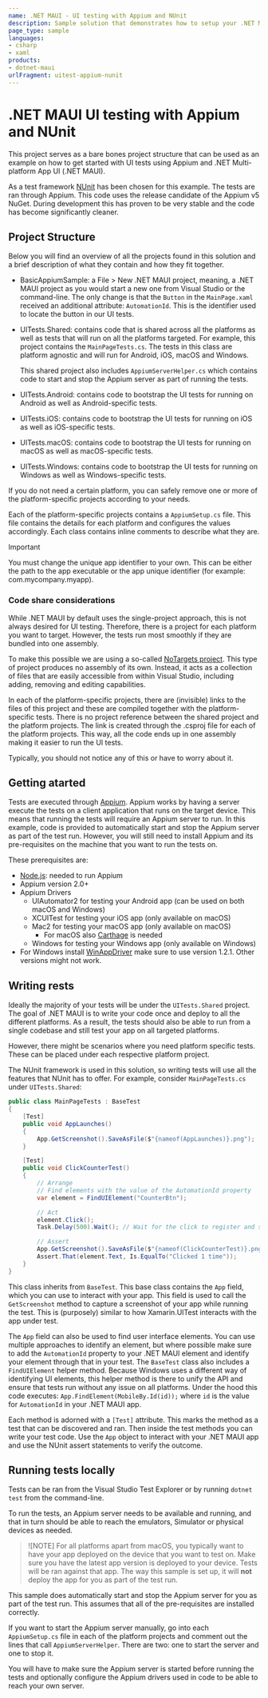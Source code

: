 ```yaml
---
name: .NET MAUI - UI testing with Appium and NUnit
description: Sample solution that demonstrates how to setup your .NET MAUI app for UI testing with Appium and NUnit.
page_type: sample
languages:
- csharp
- xaml
products:
- dotnet-maui
urlFragment: uitest-appium-nunit
---
```


# .NET MAUI UI testing with Appium and NUnit

This project serves as a bare bones project structure that can be used as an example on how to get started with UI tests using Appium and .NET Multi-platform App UI (.NET MAUI).

As a test framework [NUnit](https://nunit.org/) has been chosen for this example. The tests are ran through Appium. This code uses the release candidate of the Appium v5 NuGet. During development this has proven to be very stable and the code has become significantly cleaner.

## Project Structure

Below you will find an overview of all the projects found in this solution and a brief description of what they contain and how they fit together.

* BasicAppiumSample: a File > New .NET MAUI project, meaning, a .NET MAUI project as you would start a new one from Visual Studio or the command-line. The only change is that the `Button` in the `MainPage.xaml` received an additional attribute: `AutomationId`. This is the identifier used to locate the button in our UI tests.

* UITests.Shared: contains code that is shared across all the platforms as well as tests that will run on all the platforms targeted. For example, this project contains the `MainPageTests.cs`. The tests in this class are platform agnostic and will run for Android, iOS, macOS and Windows.

  This shared project also includes `AppiumServerHelper.cs` which contains code to start and stop the Appium server as part of running the tests.

* UITests.Android: contains code to bootstrap the UI tests for running on Android as well as Android-specific tests.
* UITests.iOS: contains code to bootstrap the UI tests for running on iOS as well as iOS-specific tests.
* UITests.macOS: contains code to bootstrap the UI tests for running on macOS as well as macOS-specific tests.
* UITests.Windows: contains code to bootstrap the UI tests for running on Windows as well as Windows-specific tests.

If you do not need a certain platform, you can safely remove one or more of the platform-specific projects according to your needs.

Each of the platform-specific projects contains a `AppiumSetup.cs` file. This file contains the details for each platform and configures the values accordingly. Each class contains inline comments to describe what they are.

> [!IMPORTANT]
> You must change the unique app identifier to your own. This can be either the path to the app executable or the app unique identifier  (for example: com.mycompany.myapp).

### Code share considerations

While .NET MAUI by default uses the single-project approach, this is not always desired for UI testing. Therefore, there is a project for each platform you want to target. However, the tests run most smoothly if they are bundled into one assembly.

To make this possible we are using a so-called [NoTargets project](https://github.com/microsoft/MSBuildSdks/blob/main/src/NoTargets/). This type of project produces no assembly of its own. Instead, it acts as a collection of files that are easily accessible from within Visual Studio, including adding, removing and editing capabilities.

In each of the platform-specific projects, there are (invisible) links to the files of this project and these are compiled together with the platform-specific tests. There is no project reference between the shared project and the platform projects. The link is created through the .csproj file for each of the platform projects. This way, all the code ends up in one assembly making it easier to run the UI tests.

Typically, you should not notice any of this or have to worry about it.

## Getting atarted

Tests are executed through [Appium](https://appium.io/). Appium works by having a server execute the tests on a client application that runs on the target device. This means that running the tests will require an Appium server to run. In this example, code is provided to automatically start and stop the Appium server as part of the test run. However, you will still need to install Appium and its pre-requisites on the machine that you want to run the tests on.

These prerequisites are:

* [Node.js](https://nodejs.org/): needed to run Appium
* Appium version 2.0+
* Appium Drivers
  * UIAutomator2 for testing your Android app (can be used on both macOS and Windows)
  * XCUITest for testing your iOS app (only available on macOS)
  * Mac2 for testing your macOS app (only available on macOS)
    * For macOS also [Carthage](https://github.com/Carthage/Carthage) is needed
  * Windows for testing your Windows app (only available on Windows)
* For Windows install [WinAppDriver](https://github.com/microsoft/WinAppDriver) make sure to use version 1.2.1. Other versions might not work.

<!-- TODO: Link to instructions -->

## Writing rests

Ideally the majority of your tests will be under the `UITests.Shared` project. The goal of .NET MAUI is to write your code once and deploy to all the different platforms. As a result, the tests should also be able to run from a single codebase and still test your app on all targeted platforms.

However, there might be scenarios where you need platform specific tests. These can be placed under each respective platform project.

The NUnit framework is used in this solution, so writing tests will use all the features that NUnit has to offer. For example, consider `MainPageTests.cs` under `UITests.Shared`:

```csharp
public class MainPageTests : BaseTest
{
    [Test]
    public void AppLaunches()
    {
        App.GetScreenshot().SaveAsFile($"{nameof(AppLaunches)}.png");
    }

    [Test]
    public void ClickCounterTest()
    {
        // Arrange
        // Find elements with the value of the AutomationId property
        var element = FindUIElement("CounterBtn");

        // Act
        element.Click();
        Task.Delay(500).Wait(); // Wait for the click to register and show up on the screenshot

        // Assert
        App.GetScreenshot().SaveAsFile($"{nameof(ClickCounterTest)}.png");
        Assert.That(element.Text, Is.EqualTo("Clicked 1 time"));
    }
}
```

This class inherits from `BaseTest`. This base class contains the `App` field, which you can use to interact with your app. This field is used to call the `GetScreenshot` method to capture a screenshot of your app while running the test. This is (purposely) similar to how Xamarin.UITest interacts with the app under test.

The `App` field can also be used to find user interface elements. You can use multiple approaches to identify an element, but where possible make sure to add the `AutomationId` property to your .NET MAUI element and identify your element through that in your test. The `BaseTest` class also includes a `FindUIElement` helper method. Because Windows uses a different way of identifying UI elements, this helper method is there to unify the API and ensure that tests run without any issue on all platforms. Under the hood this code executes: `App.FindElement(MobileBy.Id(id));` where `id` is the value for `AutomationId` in your .NET MAUI app.

Each method is adorned with a `[Test]` attribute. This marks the method as a test that can be discovered and ran. Then inside the test methods you can write your test code. Use the `App` object to interact with your .NET MAUI app and use the NUnit assert statements to verify the outcome.

## Running tests locally

Tests can be ran from the Visual Studio Test Explorer or by running `dotnet test` from the command-line.

To run the tests, an Appium server needs to be available and running, and that in turn should be able to reach the emulators, Simulator or physical devices as needed.

> ![NOTE]
> For all platforms apart from macOS, you typically want to have your app deployed on the device that you want to test on. Make sure you have the latest app version is deployed to your device. Tests will be ran against that app. The way this sample is set up, it will **not** deploy the app for you as part of the test run.

This sample does automatically start and stop the Appium server for you as part of the test run. This assumes that all of the pre-requisites are installed correctly.

If you want to start the Appium server manually, go into each `AppiumSetup.cs` file in each of the platform projects and comment out the lines that call `AppiumServerHelper`. There are two: one to start the server and one to stop it.

You will have to make sure the Appium server is started before running the tests and optionally configure the Appium drivers used in code to be able to reach your own server.

